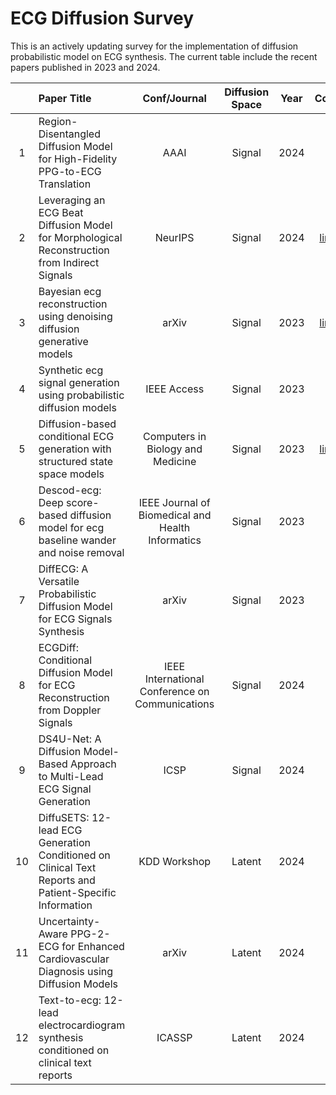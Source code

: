 # ECG Diffusion Survey

This is an actively updating survey for the implementation of diffusion probabilistic model on ECG synthesis. The current table include the recent papers published in 2023 and 2024.

| | Paper Title | Conf/Journal | Diffusion Space | Year | Code |
| :--: | :--------- | :-----: | :-----: | :-----: | :-----: |
| 1 |Region-Disentangled Diffusion Model for High-Fidelity PPG-to-ECG Translation | AAAI | Signal | 2024 | - |
| 2 |Leveraging an ECG Beat Diffusion Model for Morphological Reconstruction from Indirect Signals | NeurIPS | Signal | 2024 | [link](https://github.com/LisaBedin/BeatDiff) |
| 3 |Bayesian ecg reconstruction using denoising diffusion generative models | arXiv | Signal | 2023 | [link](https://github.com/NVlabs/edm) |
| 4 |Synthetic ecg signal generation using probabilistic diffusion models | IEEE Access | Signal | 2023 | - |
| 5 |Diffusion-based conditional ECG generation with structured state space models | Computers in Biology and Medicine | Signal | 2023 | [link](https://github.com/AI4HealthUOL/SSSD-ECG) |
| 6 |Descod-ecg: Deep score-based diffusion model for ecg baseline wander and noise removal | IEEE Journal of Biomedical and Health Informatics | Signal | 2023 | - |
| 7 |DiffECG: A Versatile Probabilistic Diffusion Model for ECG Signals Synthesis | arXiv | Signal | 2023 | - |
| 8 |ECGDiff: Conditional Diffusion Model for ECG Reconstruction from Doppler Signals | IEEE International Conference on Communications | Signal | 2024 | - |
| 9 |DS4U-Net: A Diffusion Model-Based Approach to Multi-Lead ECG Signal Generation | ICSP | Signal | 2024 | - |
| 10 |DiffuSETS: 12-lead ECG Generation Conditioned on Clinical Text Reports and Patient-Specific Information | KDD Workshop | Latent | 2024 | - |
| 11 |Uncertainty-Aware PPG-2-ECG for Enhanced Cardiovascular Diagnosis using Diffusion Models | arXiv | Latent | 2024 | - |
| 12 |Text-to-ecg: 12-lead electrocardiogram synthesis conditioned on clinical text reports | ICASSP | Latent | 2024 | - |

